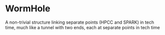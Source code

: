 # WormHole
A non-trivial structure linking separate points (HPCC and SPARK) in tech time, much like a tunnel with two ends, each at separate points in tech time
